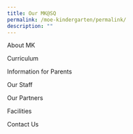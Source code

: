 ```yaml
---
title: Our MK@SQ
permalink: /moe-kindergarten/permalink/
description: ""
---
```

About MK

Curriculum

Information for Parents

Our Staff

Our Partners

Facilities

Contact Us


